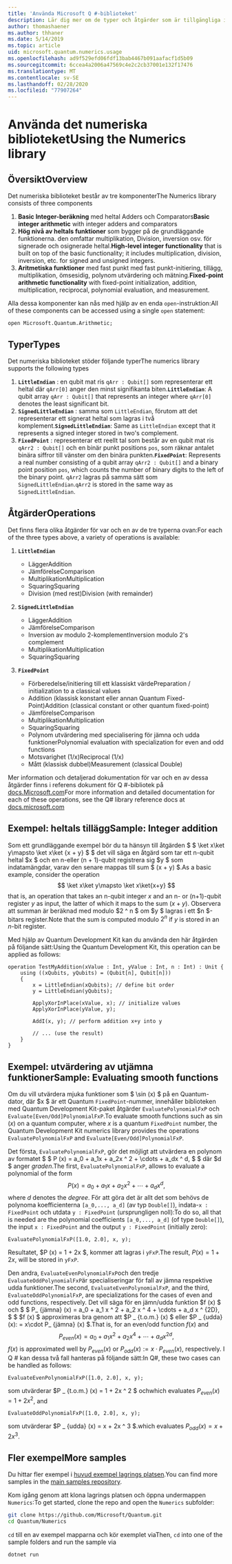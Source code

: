 ```yaml
---
title: 'Använda Microsoft Q #-biblioteket'
description: Lär dig mer om de typer och åtgärder som är tillgängliga i Microsoft Quantum numeric-biblioteket.
author: thomashaener
ms.author: thhaner
ms.date: 5/14/2019
ms.topic: article
uid: microsoft.quantum.numerics.usage
ms.openlocfilehash: ad9f529efd06fdf13bab4467b091aafacf1d5b09
ms.sourcegitcommit: 6ccea4a2006a47569c4e2c2cb37001e132f17476
ms.translationtype: MT
ms.contentlocale: sv-SE
ms.lasthandoff: 02/28/2020
ms.locfileid: "77907264"
---
```

# <a name="using-the-numerics-library"></a><span data-ttu-id="4da61-103">Använda det numeriska biblioteket</span><span class="sxs-lookup"><span data-stu-id="4da61-103">Using the Numerics library</span></span>

## <a name="overview"></a><span data-ttu-id="4da61-104">Översikt</span><span class="sxs-lookup"><span data-stu-id="4da61-104">Overview</span></span>

<span data-ttu-id="4da61-105">Det numeriska biblioteket består av tre komponenter</span><span class="sxs-lookup"><span data-stu-id="4da61-105">The Numerics library consists of three components</span></span>

1. <span data-ttu-id="4da61-106">**Basic Integer-beräkning** med heltal Adders och Comparators</span><span class="sxs-lookup"><span data-stu-id="4da61-106">**Basic integer arithmetic** with integer adders and comparators</span></span>
1. <span data-ttu-id="4da61-107">**Hög nivå av heltals funktioner** som bygger på de grundläggande funktionerna. den omfattar multiplikation, Division, inversion osv.  för signerade och osignerade heltal.</span><span class="sxs-lookup"><span data-stu-id="4da61-107">**High-level integer functionality** that is built on top of the basic  functionality; it includes multiplication, division, inversion, etc.  for signed and unsigned integers.</span></span>
1. <span data-ttu-id="4da61-108">**Aritmetiska funktioner** med fast punkt med fast punkt-initiering, tillägg, multiplikation, ömsesidig, polynom utvärdering och mätning.</span><span class="sxs-lookup"><span data-stu-id="4da61-108">**Fixed-point arithmetic functionality** with fixed-point initialization,  addition, multiplication, reciprocal, polynomial evaluation, and measurement.</span></span>

<span data-ttu-id="4da61-109">Alla dessa komponenter kan nås med hjälp av en enda `open`-instruktion:</span><span class="sxs-lookup"><span data-stu-id="4da61-109">All of these components can be accessed using a single `open` statement:</span></span>
```qsharp
open Microsoft.Quantum.Arithmetic;
```

## <a name="types"></a><span data-ttu-id="4da61-110">Typer</span><span class="sxs-lookup"><span data-stu-id="4da61-110">Types</span></span>

<span data-ttu-id="4da61-111">Det numeriska biblioteket stöder följande typer</span><span class="sxs-lookup"><span data-stu-id="4da61-111">The numerics library supports the following types</span></span>

1. <span data-ttu-id="4da61-112">**`LittleEndian`** : en qubit mat ris `qArr : Qubit[]` som representerar ett heltal där `qArr[0]` anger den minst signifikanta biten.</span><span class="sxs-lookup"><span data-stu-id="4da61-112">**`LittleEndian`**: A qubit array `qArr : Qubit[]` that represents an integer where `qArr[0]` denotes the least significant bit.</span></span>
1. <span data-ttu-id="4da61-113">**`SignedLittleEndian`** : samma som `LittleEndian`, förutom att det representerar ett signerat heltal som lagras i två komplement.</span><span class="sxs-lookup"><span data-stu-id="4da61-113">**`SignedLittleEndian`**: Same as `LittleEndian` except that it represents a signed integer stored in two's complement.</span></span>
1. <span data-ttu-id="4da61-114">**`FixedPoint`** : representerar ett reellt tal som består av en qubit mat ris `qArr2 : Qubit[]` och en binär punkt positions `pos`, som räknar antalet binära siffror till vänster om den binära punkten.</span><span class="sxs-lookup"><span data-stu-id="4da61-114">**`FixedPoint`**: Represents a real number consisting of a qubit array `qArr2 : Qubit[]` and a binary point position `pos`, which counts the number of binary digits to the left of the binary point.</span></span> <span data-ttu-id="4da61-115">`qArr2` lagras på samma sätt som `SignedLittleEndian`.</span><span class="sxs-lookup"><span data-stu-id="4da61-115">`qArr2` is stored in the same way as `SignedLittleEndian`.</span></span>

## <a name="operations"></a><span data-ttu-id="4da61-116">Åtgärder</span><span class="sxs-lookup"><span data-stu-id="4da61-116">Operations</span></span>

<span data-ttu-id="4da61-117">Det finns flera olika åtgärder för var och en av de tre typerna ovan:</span><span class="sxs-lookup"><span data-stu-id="4da61-117">For each of the three types above, a variety of operations is available:</span></span>

1. **`LittleEndian`**
    - <span data-ttu-id="4da61-118">Lägger</span><span class="sxs-lookup"><span data-stu-id="4da61-118">Addition</span></span>
    - <span data-ttu-id="4da61-119">Jämförelse</span><span class="sxs-lookup"><span data-stu-id="4da61-119">Comparison</span></span>
    - <span data-ttu-id="4da61-120">Multiplikation</span><span class="sxs-lookup"><span data-stu-id="4da61-120">Multiplication</span></span>
    - <span data-ttu-id="4da61-121">Squaring</span><span class="sxs-lookup"><span data-stu-id="4da61-121">Squaring</span></span>
    - <span data-ttu-id="4da61-122">Division (med rest)</span><span class="sxs-lookup"><span data-stu-id="4da61-122">Division (with remainder)</span></span>

1. **`SignedLittleEndian`**
    - <span data-ttu-id="4da61-123">Lägger</span><span class="sxs-lookup"><span data-stu-id="4da61-123">Addition</span></span>
    - <span data-ttu-id="4da61-124">Jämförelse</span><span class="sxs-lookup"><span data-stu-id="4da61-124">Comparison</span></span>
    - <span data-ttu-id="4da61-125">Inversion av modulo 2-komplement</span><span class="sxs-lookup"><span data-stu-id="4da61-125">Inversion modulo 2's complement</span></span>
    - <span data-ttu-id="4da61-126">Multiplikation</span><span class="sxs-lookup"><span data-stu-id="4da61-126">Multiplication</span></span>
    - <span data-ttu-id="4da61-127">Squaring</span><span class="sxs-lookup"><span data-stu-id="4da61-127">Squaring</span></span>

1. **`FixedPoint`**
    - <span data-ttu-id="4da61-128">Förberedelse/initiering till ett klassiskt värde</span><span class="sxs-lookup"><span data-stu-id="4da61-128">Preparation / initialization to a classical values</span></span>
    - <span data-ttu-id="4da61-129">Addition (klassisk konstant eller annan Quantum Fixed-Point)</span><span class="sxs-lookup"><span data-stu-id="4da61-129">Addition (classical constant or other quantum fixed-point)</span></span>
    - <span data-ttu-id="4da61-130">Jämförelse</span><span class="sxs-lookup"><span data-stu-id="4da61-130">Comparison</span></span>
    - <span data-ttu-id="4da61-131">Multiplikation</span><span class="sxs-lookup"><span data-stu-id="4da61-131">Multiplication</span></span>
    - <span data-ttu-id="4da61-132">Squaring</span><span class="sxs-lookup"><span data-stu-id="4da61-132">Squaring</span></span>
    - <span data-ttu-id="4da61-133">Polynom utvärdering med specialisering för jämna och udda funktioner</span><span class="sxs-lookup"><span data-stu-id="4da61-133">Polynomial evaluation with specialization for even and odd functions</span></span>
    - <span data-ttu-id="4da61-134">Motsvarighet (1/x)</span><span class="sxs-lookup"><span data-stu-id="4da61-134">Reciprocal (1/x)</span></span>
    - <span data-ttu-id="4da61-135">Mått (klassisk dubbel)</span><span class="sxs-lookup"><span data-stu-id="4da61-135">Measurement (classical Double)</span></span>

<span data-ttu-id="4da61-136">Mer information och detaljerad dokumentation för var och en av dessa åtgärder finns i referens dokument för Q #-bibliotek på [docs.Microsoft.com](https://docs.microsoft.com/quantum)</span><span class="sxs-lookup"><span data-stu-id="4da61-136">For more information and detailed documentation for each of these operations, see the Q# library reference docs at [docs.microsoft.com](https://docs.microsoft.com/quantum)</span></span>

## <a name="sample-integer-addition"></a><span data-ttu-id="4da61-137">Exempel: heltals tillägg</span><span class="sxs-lookup"><span data-stu-id="4da61-137">Sample: Integer addition</span></span>

<span data-ttu-id="4da61-138">Som ett grundläggande exempel bör du ta hänsyn till åtgärden $ $ \ket x\ket y\mapsto \ket x\ket {x + y} $ $ det vill säga en åtgärd som tar ett n-qubit heltal $x $ och en n-eller (n + 1)-qubit registrera sig $y $ som indatamängdar, varav den senare mappas till sum $ (x + y) $.</span><span class="sxs-lookup"><span data-stu-id="4da61-138">As a basic example, consider the operation $$ \ket x\ket y\mapsto \ket x\ket{x+y} $$ that is, an operation that takes an n-qubit integer $x$ and an n- or (n+1)-qubit register $y$ as input, the latter of which it maps to the sum $(x+y)$.</span></span> <span data-ttu-id="4da61-139">Observera att summan är beräknad med modulo $2 ^ n $ om $y $ lagras i ett $n $-bitars register.</span><span class="sxs-lookup"><span data-stu-id="4da61-139">Note that the sum is computed modulo $2^n$ if $y$ is stored in an $n$-bit register.</span></span>

<span data-ttu-id="4da61-140">Med hjälp av Quantum Development Kit kan du använda den här åtgärden på följande sätt:</span><span class="sxs-lookup"><span data-stu-id="4da61-140">Using the Quantum Development Kit, this operation can be applied as follows:</span></span>
```qsharp
operation TestMyAddition(xValue : Int, yValue : Int, n : Int) : Unit {
    using ((xQubits, yQubits) = (Qubit[n], Qubit[n]))
    {
        x = LittleEndian(xQubits); // define bit order
        y = LittleEndian(yQubits);
        
        ApplyXorInPlace(xValue, x); // initialize values
        ApplyXorInPlace(yValue, y);
        
        AddI(x, y); // perform addition x+y into y
        
        // ... (use the result)
    }
}
```

## <a name="sample-evaluating-smooth-functions"></a><span data-ttu-id="4da61-141">Exempel: utvärdering av utjämna funktioner</span><span class="sxs-lookup"><span data-stu-id="4da61-141">Sample: Evaluating smooth functions</span></span>

<span data-ttu-id="4da61-142">Om du vill utvärdera mjuka funktioner som $ \sin (x) $ på en Quantum-dator, där $x $ är ett Quantum `FixedPoint`-nummer, innehåller biblioteken med Quantum Development Kit-paket åtgärder `EvaluatePolynomialFxP` och `Evaluate[Even/Odd]PolynomialFxP`.</span><span class="sxs-lookup"><span data-stu-id="4da61-142">To evaluate smooth functions such as $\sin(x)$ on a quantum computer, where $x$ is a quantum `FixedPoint` number, the Quantum Development Kit numerics library provides the operations `EvaluatePolynomialFxP` and `Evaluate[Even/Odd]PolynomialFxP`.</span></span>

<span data-ttu-id="4da61-143">Det första, `EvaluatePolynomialFxP`, gör det möjligt att utvärdera en polynom av formatet $ $ P (x) = a_0 + a_1x + a_2x ^ 2 + \cdots + a_dx ^ d, $ $ där $d $ anger *graden*.</span><span class="sxs-lookup"><span data-stu-id="4da61-143">The first, `EvaluatePolynomialFxP`, allows to evaluate a polynomial of the form $$ P(x) = a_0 + a_1x + a_2x^2 + \cdots + a_dx^d, $$ where $d$ denotes the *degree*.</span></span> <span data-ttu-id="4da61-144">För att göra det är allt det som behövs de polynoma koefficienterna `[a_0,..., a_d]` (av typ `Double[]`), indata-`x : FixedPoint` och utdata `y : FixedPoint` (ursprungligen noll):</span><span class="sxs-lookup"><span data-stu-id="4da61-144">To do so, all that is needed are the polynomial coefficients `[a_0,..., a_d]` (of type `Double[]`), the input `x : FixedPoint` and the output `y : FixedPoint` (initially zero):</span></span>
```qsharp
EvaluatePolynomialFxP([1.0, 2.0], x, y);
```
<span data-ttu-id="4da61-145">Resultatet, $P (x) = 1 + 2x $, kommer att lagras i `yFxP`.</span><span class="sxs-lookup"><span data-stu-id="4da61-145">The result, $P(x)=1+2x$, will be stored in `yFxP`.</span></span>

<span data-ttu-id="4da61-146">Den andra, `EvaluateEvenPolynomialFxP`och den tredje `EvaluateOddPolynomialFxP`är specialiseringar för fall av jämna respektive udda funktioner.</span><span class="sxs-lookup"><span data-stu-id="4da61-146">The second, `EvaluateEvenPolynomialFxP`, and the third, `EvaluateOddPolynomialFxP`, are specializations for the cases of even and odd functions, respectively.</span></span> <span data-ttu-id="4da61-147">Det vill säga för en jämn/udda funktion $f (x) $ och $ $ P_ {jämna} (x) = a_0 + a_1 x ^ 2 + a_2 x ^ 4 + \cdots + a_d x ^ {2D}, $ $ $f (x) $ approximeras bra genom att $P _ {t.o.m.} (x) $ eller $P _ {udda} (x): = x\cdot P_ {jämna} (x) $.</span><span class="sxs-lookup"><span data-stu-id="4da61-147">That is, for an even/odd function $f(x)$ and $$ P_{even}(x)=a_0 + a_1 x^2 + a_2 x^4 + \cdots + a_d x^{2d}, $$ $f(x)$ is approximated well by $P_{even}(x)$ or $P_{odd}(x) := x\cdot P_{even}(x)$, respectively.</span></span>
<span data-ttu-id="4da61-148">I Q # kan dessa två fall hanteras på följande sätt:</span><span class="sxs-lookup"><span data-stu-id="4da61-148">In Q#, these two cases can be handled as follows:</span></span>
```qsharp
EvaluateEvenPolynomialFxP([1.0, 2.0], x, y);
```
<span data-ttu-id="4da61-149">som utvärderar $P _ {t.o.m.} (x) = 1 + 2x ^ 2 $ och</span><span class="sxs-lookup"><span data-stu-id="4da61-149">which evaluates $P_{even}(x) = 1 + 2x^2$, and</span></span>
```qsharp
EvaluateOddPolynomialFxP([1.0, 2.0], x, y);
```
<span data-ttu-id="4da61-150">som utvärderar $P _ {udda} (x) = x + 2x ^ 3 $.</span><span class="sxs-lookup"><span data-stu-id="4da61-150">which evaluates $P_{odd}(x) = x + 2x^3$.</span></span>

## <a name="more-samples"></a><span data-ttu-id="4da61-151">Fler exempel</span><span class="sxs-lookup"><span data-stu-id="4da61-151">More samples</span></span>

<span data-ttu-id="4da61-152">Du hittar fler exempel i [huvud exempel lagrings platsen](https://github.com/Microsoft/Quantum).</span><span class="sxs-lookup"><span data-stu-id="4da61-152">You can find more samples in the [main samples repository](https://github.com/Microsoft/Quantum).</span></span>

<span data-ttu-id="4da61-153">Kom igång genom att klona lagrings platsen och öppna undermappen `Numerics`:</span><span class="sxs-lookup"><span data-stu-id="4da61-153">To get started, clone the repo and open the `Numerics` subfolder:</span></span>

```bash
git clone https://github.com/Microsoft/Quantum.git
cd Quantum/Numerics
```

<span data-ttu-id="4da61-154">`cd` till en av exempel mapparna och kör exemplet via</span><span class="sxs-lookup"><span data-stu-id="4da61-154">Then, `cd` into one of the sample folders and run the sample via</span></span>

```bash
dotnet run
```
